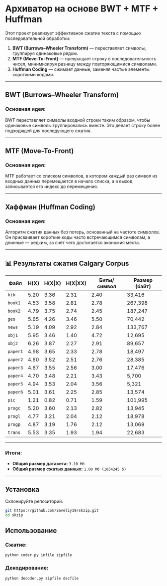 
# Архиватор на основе BWT + MTF + Huffman

Этот проект реализует эффективное сжатие текста с помощью последовательной обработки:

1. **BWT (Burrows–Wheeler Transform)** — переставляет символы, группируя одинаковые рядом.
2. **MTF (Move-To-Front)** — превращает строку в последовательность чисел, минимизируя разницу между повторяющимися символами.
3. **Huffman Coding** — сжимает данные, заменяя частые элементы короткими кодами.

---

## BWT (Burrows–Wheeler Transform)

### Основная идея:
BWT переставляет символы входной строки таким образом, чтобы одинаковые символы группировались вместе. Это делает строку более подходящей для последующего сжатия.

---

## MTF (Move-To-Front)

### Основная идея:
MTF работает со списком символов, в котором каждый раз символ из входных данных перемещается в начало списка, а в выход записывается его индекс до перемещения.

---

## Хаффман (Huffman Coding)

### Основная идея:
Алгоритм сжатия данных без потерь, основанный на частоте символов. Он присваивает короткие коды часто встречающимся символам, а длинные — редким, за счёт чего достигается экономия места.

---

## 📊 Результаты сжатия Calgary Corpus

| Файл     | H(X) | H(X\|X) | H(X\|XX) | Биты/символ | Размер (байт) |
|----------|------|---------|----------|--------------|----------------|
| `bib`    | 5.20 | 3.36    | 2.31     | 2.40         | 33,416         |
| `book1`  | 4.53 | 3.58    | 2.81     | 2.78         | 267,398        |
| `book2`  | 4.79 | 3.75    | 2.74     | 2.45         | 187,247        |
| `geo`    | 5.65 | 4.26    | 3.46     | 5.50         | 70,442         |
| `news`   | 5.19 | 4.09    | 2.92     | 2.84         | 133,767        |
| `obj1`   | 5.95 | 3.46    | 1.40     | 4.72         | 12,695         |
| `obj2`   | 6.26 | 3.87    | 2.27     | 2.91         | 89,657         |
| `paper1` | 4.98 | 3.65    | 2.33     | 2.78         | 18,497         |
| `paper2` | 4.60 | 3.52    | 2.51     | 2.76         | 28,385         |
| `paper3` | 4.67 | 3.55    | 2.56     | 3.00         | 17,476         |
| `paper4` | 4.70 | 3.48    | 2.21     | 3.43         | 5,700          |
| `paper5` | 4.94 | 3.53    | 2.04     | 3.56         | 5,321          |
| `paper6` | 5.01 | 3.61    | 2.25     | 2.85         | 13,574         |
| `pic`    | 1.21 | 0.82    | 0.71     | 1.59         | 101,995        |
| `progc`  | 5.20 | 3.60    | 2.13     | 2.82         | 13,945         |
| `progl`  | 4.77 | 3.21    | 2.04     | 2.12         | 18,978         |
| `progp`  | 4.87 | 3.19    | 1.76     | 2.12         | 13,069         |
| `trans`  | 5.53 | 3.35    | 1.93     | 1.94         | 22,683         |

---

### Итоги:
- **Общий размер датасета:** `3.10 Мб`
- **Общий размер сжатых данных:** `1.00 Мб (1054245 б)`

---

## Установка

Склонируйте репозиторий:

```bash
git https://github.com/Saveliy19/skzip.git
cd skzip
```


## Использование

### Сжатие:
```bash
python coder.py infile zipfile
```

### Декодирование:
```bash
python decoder.py zipfile decfile
```
